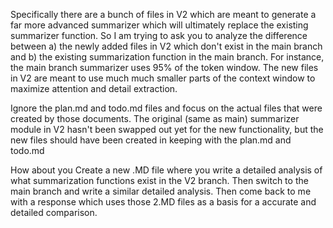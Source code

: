 Specifically there are a bunch of files in V2 which are meant to generate a far more advanced summarizer which will ultimately replace the existing summarizer function.  So I am trying to ask you to analyze the difference between a) the newly added files in V2 which don't exist in the main branch and b) the existing summarization function in the main branch.  For instance, the main branch summarizer uses 95% of the token window.  The new files in V2 are meant to use much much smaller parts of the context window to maximize attention and detail extraction.  


Ignore the plan.md and todo.md files and focus on the actual files that were created by those documents.  The original (same as main) summarizer module in V2 hasn't been swapped out yet for the new functionality, but the new files should have been created in keeping with the plan.md and todo.md


How about you Create a new .MD file where you write a detailed analysis of what summarization functions exist in the V2 branch. Then switch to the main branch and write a similar detailed analysis. Then come back to me with a response which uses those 2.MD files as a basis for a accurate and detailed comparison.
